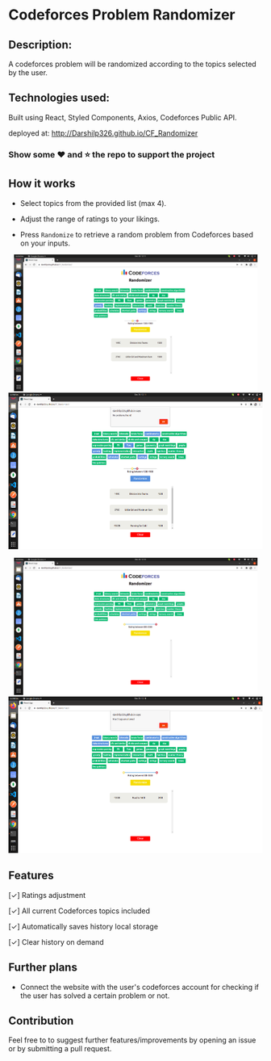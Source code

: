 # Codeforces Problem Randomizer

## Description:
A codeforces problem will be randomized according to the topics selected by the user. 

## Technologies used:
Built using React, Styled Components, Axios, Codeforces Public API.

deployed at: http://Darshilp326.github.io/CF_Randomizer

### Show some :heart: and :star: the repo to support the project

## How it works

- Select topics from the provided list (max 4).

- Adjust the range of ratings to your likings.

- Press `Randomize` to retrieve a random problem from Codeforces based on your inputs.

 
<p align='center'><img width="483px" src="screenshots/2.png"> <img height="310px" src="screenshots/3.png"></p> 
<p align='center'><img width="483px" src="screenshots/1.png"> <img height="310px" src="screenshots/5.png"></p>


## Features

[✓] Ratings adjustment

[✓] All current Codeforces topics included

[✓] Automatically saves history local storage

[✓] Clear history on demand

## Further plans

- Connect the website with the user's codeforces account for checking if the user has solved a certain problem or not.
## Contribution

Feel free to to suggest further features/improvements by opening an issue or by submitting a pull request.